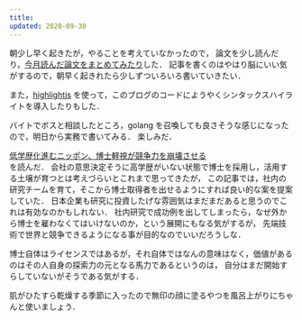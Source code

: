 ```yaml
---
title:
updated: 2020-09-30
---
```


朝少し早く起きたが，やることを考えていなかったので，
論文を少し読んだり，[今月読んだ論文をまとめてみたり](https://sotaro.io/ja/best-papers-2020-09)した．
記事を書くのはやはり脳にいい気がするので，朝早く起きれたら少しずついろいろ書いていきたい．

また，[highlightjs](https://highlightjs.org/) を使って，このブログのコードにようやくシンタックスハイライトを導入したりもした．

バイトでボスと相談したところ，golang を召喚しても良さそうな感じになったので，明日から実務で書いてみる．
楽しみだ．

[低学歴化進むニッポン、博士軽視が競争力を崩壊させる](https://business.nikkei.com/atcl/seminar/19/00118/00061/)  
を読んだ．
会社の意思決定そうに高学歴がいない状態で博士を採用し，活用する土壌が育つとは考えづらいとこれまで思ってきたが，
この記事では，社内の研究チームを育て，そこから博士取得者を出せるようにすれば良い的な案を提案していた．
日本企業も研究に投資したげな雰囲気はまだまだあると思うのでこれは有効なのかもしれない．
社内研究で成功例を出してしまったら，なぜ外から博士を雇わなくてはいけないのか，という展開にもなる気がするが，
先端技術で世界と競争できるようになる事が目的なのでいいだろうしな．

博士自体はライセンスではあるが，それ自体ではなんの意味はなく，価値があるのはその人自身の探索力の元となる馬力であるというのは，
自分はまだ開始すらしていないがそうである気がする．

肌がひたすら乾燥する季節に入ったので無印の顔に塗るやつを風呂上がりにちゃんと使いましょう．
